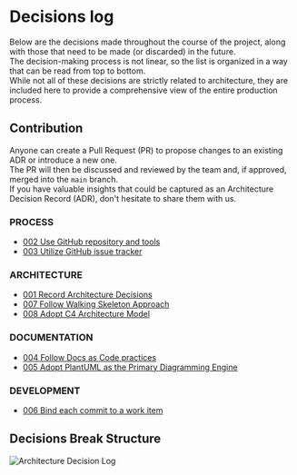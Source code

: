 # Decisions log

Below are the decisions made throughout the course of the project, 
along with those that need to be made (or discarded) in the future.<br/>
The decision-making process is not linear, so the list is organized in a way that can be read from top to bottom.<br/>
While not all of these decisions are strictly related to architecture,
they are included here to provide a comprehensive view of the entire production process.

## Contribution

Anyone can create a Pull Request (PR) to propose changes to an existing ADR or introduce a new one.<br/>
The PR will then be discussed and reviewed by the team and, if approved, merged into the `main` branch.<br/>
If you have valuable insights that could be captured as an Architecture Decision Record (ADR),
don't hesitate to share them with us.

### PROCESS

* [002 Use GitHub repository and tools](decisions/002%20Use%20GitHub%20repository%20and%20tools.md)
* [003 Utilize GitHub issue tracker](decisions/003%20Utilize%20GitHub%20issue%20tracker.md)

### ARCHITECTURE

* [001 Record Architecture Decisions](decisions/001%20Record%20Architecture%20Decisions.md)
* [007 Follow Walking Skeleton Approach](decisions/007%20Follow%20Walking%20Skeleton%20approach.md)
* [008 Adopt C4 Architecture Model](decisions/008%20Adopt%20C4%20Model%20for%20Software%20Architecture%20Design.md)

### DOCUMENTATION

* [004 Follow Docs as Code practices](decisions/004%20Follow%20Docs%20as%20Code%20principles.md)
* [005 Adopt PlantUML as the Primary Diagramming Engine](decisions/005%20Adopt%20PlantUML%20as%20the%20Primary%20Diagramming%20Engine.md)

### DEVELOPMENT

* [006 Bind each commit to a work item](decisions/006%20Bind%20each%20commit%20to%20a%20work%20item.md)

## Decisions Break Structure

<!--
```plantuml
@startwbs

* Architecture Decision Log

-- Documentation
--- ADR 004 Follow Docs as Code practices
--- ADR 005 Adopt PlantUML as the Primary Diagramming Engine

-- Development
--- ADR 006 Bind each commit to a work item

++ Process
+++ ADR 002 Use GitHub repository and tools
+++ ADR 003 Utilize GitHub Issue Tracker for Issue Management

++ Architecture
+++ ADR 001 Record Architecture Decisions
+++ ADR 007 Follow Walking Skeleton Approach
+++ ADR 008 Adopt C4 Architecture Model

@endwbs
```
-->
![Architecture Decision Log](https://www.plantuml.com/plantuml/png/R579JiCm4BrNwZ-yCrMb0cKv4XesgPMgGiNPTORKYkE9x0aL_1e7FebVmEw2KecZns-RDpzVtpT1b9VDAlHx_Tu9Cg_NHaXBwmavQHCCEqovJD_38NBMRKrEbCHvcWoHvGkCHcFSixMyIOW05J3XWj1ufSLe2bte1RA26y7SAYVBsJIXPKsOUrCh_u7SgDAhkZQkn9qhZQE3ERsJvIRvT_KkSMjS0L9w3SsH9n26mePzXRXCdUY3GTJdc2H66SJ7Zdg6PI0y67biL_3KS332COAAUi9iZy3dM8gnvlEFy1H2ItY9ErRaySP-FvaffqhQnTmwTrljAfvYGPfzyN_jH-PNXtvVbQrICyyLMP9udAnfFCVTk-ZhVSMJyR7qB1x5fb0tv8hjqNy1003__mC0) <!-- ← Generated image link. Do NOT modify it manually. -->